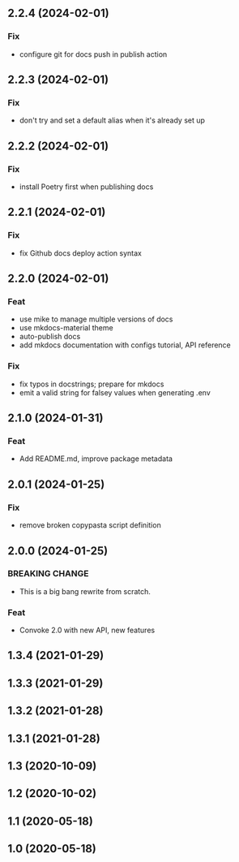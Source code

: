 ## 2.2.4 (2024-02-01)

### Fix

- configure git for docs push in publish action

## 2.2.3 (2024-02-01)

### Fix

- don't try and set a default alias when it's already set up

## 2.2.2 (2024-02-01)

### Fix

- install Poetry first when publishing docs

## 2.2.1 (2024-02-01)

### Fix

- fix Github docs deploy action syntax

## 2.2.0 (2024-02-01)

### Feat

- use mike to manage multiple versions of docs
- use mkdocs-material theme
- auto-publish docs
- add mkdocs documentation with configs tutorial, API reference

### Fix

- fix typos in docstrings; prepare for mkdocs
- emit a valid string for falsey values when generating .env

## 2.1.0 (2024-01-31)

### Feat

- Add README.md, improve package metadata

## 2.0.1 (2024-01-25)

### Fix

- remove broken copypasta script definition

## 2.0.0 (2024-01-25)

### BREAKING CHANGE

- This is a big bang rewrite from scratch.

### Feat

- Convoke 2.0 with new API, new features

## 1.3.4 (2021-01-29)

## 1.3.3 (2021-01-29)

## 1.3.2 (2021-01-28)

## 1.3.1 (2021-01-28)

## 1.3 (2020-10-09)

## 1.2 (2020-10-02)

## 1.1 (2020-05-18)

## 1.0 (2020-05-18)
